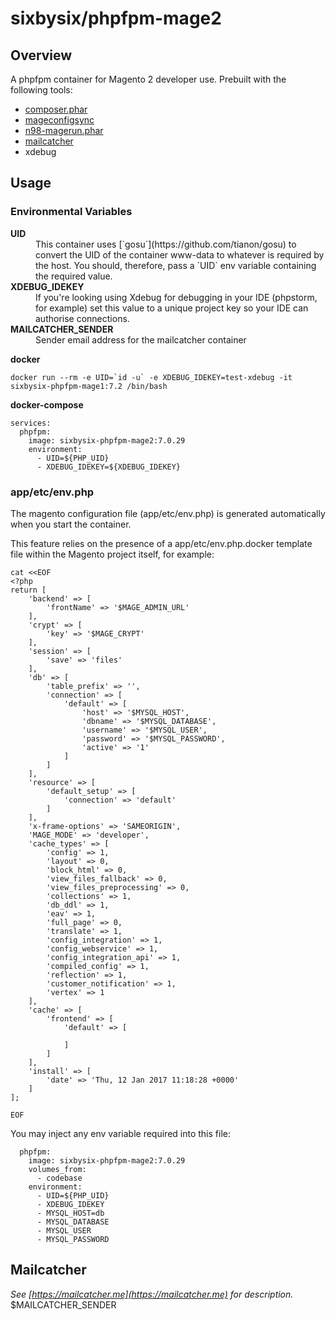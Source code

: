 # sixbysix/phpfpm-mage2

## Overview
A phpfpm container for Magento 2 developer use. Prebuilt with the following tools:
- [composer.phar](https://getcomposer.org)
- [mageconfigsync](https://github.com/punkstar/mageconfigsync)
- [n98-magerun.phar](https://github.com/netz98/n98-magerun)
- [mailcatcher](https://mailcatcher.me/)
- xdebug

## Usage

### Environmental Variables
<dl>
  <dt><strong>UID</strong></dt>
  <dd>This container uses [`gosu`](https://github.com/tianon/gosu) to convert the UID of the container www-data to whatever is required by the host. You should, therefore, pass a `UID` env variable containing the required value.</dd>
  <dt><strong>XDEBUG_IDEKEY</strong></dt>
  <dd>If you're looking using Xdebug for debugging in your IDE (phpstorm, for example) set this value to a unique project key so your IDE can authorise connections.</dd>
  <dt><strong>MAILCATCHER_SENDER</strong></dt>
  <dd>Sender email address for the mailcatcher container</dd>
</dl> 

**docker**
```
docker run --rm -e UID=`id -u` -e XDEBUG_IDEKEY=test-xdebug -it sixbysix-phpfpm-mage1:7.2 /bin/bash
```

**docker-compose**
```
services:
  phpfpm:
    image: sixbysix-phpfpm-mage2:7.0.29
    environment:
      - UID=${PHP_UID}
      - XDEBUG_IDEKEY=${XDEBUG_IDEKEY}
```

### app/etc/env.php 
The magento configuration file (app/etc/env.php) is generated automatically when you start the container.

This feature relies on the presence of a app/etc/env.php.docker template file within the Magento project itself, for example:

```
cat <<EOF
<?php
return [
    'backend' => [
        'frontName' => '$MAGE_ADMIN_URL'
    ],
    'crypt' => [
        'key' => '$MAGE_CRYPT'
    ],
    'session' => [
        'save' => 'files'
    ],
    'db' => [
        'table_prefix' => '',
        'connection' => [
            'default' => [
                'host' => '$MYSQL_HOST',
                'dbname' => '$MYSQL_DATABASE',
                'username' => '$MYSQL_USER',
                'password' => '$MYSQL_PASSWORD',
                'active' => '1'
            ]
        ]
    ],
    'resource' => [
        'default_setup' => [
            'connection' => 'default'
        ]
    ],
    'x-frame-options' => 'SAMEORIGIN',
    'MAGE_MODE' => 'developer',
    'cache_types' => [
        'config' => 1,
        'layout' => 0,
        'block_html' => 0,
        'view_files_fallback' => 0,
        'view_files_preprocessing' => 0,
        'collections' => 1,
        'db_ddl' => 1,
        'eav' => 1,
        'full_page' => 0,
        'translate' => 1,
        'config_integration' => 1,
        'config_webservice' => 1,
        'config_integration_api' => 1,
        'compiled_config' => 1,
        'reflection' => 1,
        'customer_notification' => 1,
        'vertex' => 1
    ],
    'cache' => [
        'frontend' => [
            'default' => [

            ]
        ]
    ],
    'install' => [
        'date' => 'Thu, 12 Jan 2017 11:18:28 +0000'
    ]
];

EOF
```

You may inject any env variable required into this file:

```
  phpfpm:
    image: sixbysix-phpfpm-mage2:7.0.29
    volumes_from:
      - codebase
    environment:
      - UID=${PHP_UID}
      - XDEBUG_IDEKEY
      - MYSQL_HOST=db
      - MYSQL_DATABASE
      - MYSQL_USER
      - MYSQL_PASSWORD
```

## Mailcatcher

*See [https://mailcatcher.me](https://mailcatcher.me) for description.*
$MAILCATCHER_SENDER